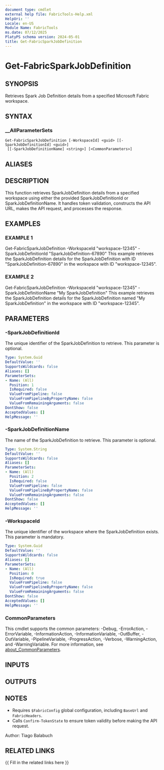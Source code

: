 ```yaml
---
document type: cmdlet
external help file: FabricTools-Help.xml
HelpUri: ''
Locale: en-US
Module Name: FabricTools
ms.date: 07/12/2025
PlatyPS schema version: 2024-05-01
title: Get-FabricSparkJobDefinition
---
```


# Get-FabricSparkJobDefinition

## SYNOPSIS

Retrieves Spark Job Definition details from a specified Microsoft Fabric workspace.

## SYNTAX

### __AllParameterSets

```
Get-FabricSparkJobDefinition [-WorkspaceId] <guid> [[-SparkJobDefinitionId] <guid>]
 [[-SparkJobDefinitionName] <string>] [<CommonParameters>]
```

## ALIASES

## DESCRIPTION

This function retrieves SparkJobDefinition details from a specified workspace using either the provided SparkJobDefinitionId or SparkJobDefinitionName.
It handles token validation, constructs the API URL, makes the API request, and processes the response.

## EXAMPLES

### EXAMPLE 1

Get-FabricSparkJobDefinition -WorkspaceId "workspace-12345" -SparkJobDefinitionId "SparkJobDefinition-67890"
This example retrieves the SparkJobDefinition details for the SparkJobDefinition with ID "SparkJobDefinition-67890" in the workspace with ID "workspace-12345".

### EXAMPLE 2

Get-FabricSparkJobDefinition -WorkspaceId "workspace-12345" -SparkJobDefinitionName "My SparkJobDefinition"
This example retrieves the SparkJobDefinition details for the SparkJobDefinition named "My SparkJobDefinition" in the workspace with ID "workspace-12345".

## PARAMETERS

### -SparkJobDefinitionId

The unique identifier of the SparkJobDefinition to retrieve.
This parameter is optional.

```yaml
Type: System.Guid
DefaultValue: ''
SupportsWildcards: false
Aliases: []
ParameterSets:
- Name: (All)
  Position: 1
  IsRequired: false
  ValueFromPipeline: false
  ValueFromPipelineByPropertyName: false
  ValueFromRemainingArguments: false
DontShow: false
AcceptedValues: []
HelpMessage: ''
```

### -SparkJobDefinitionName

The name of the SparkJobDefinition to retrieve.
This parameter is optional.

```yaml
Type: System.String
DefaultValue: ''
SupportsWildcards: false
Aliases: []
ParameterSets:
- Name: (All)
  Position: 2
  IsRequired: false
  ValueFromPipeline: false
  ValueFromPipelineByPropertyName: false
  ValueFromRemainingArguments: false
DontShow: false
AcceptedValues: []
HelpMessage: ''
```

### -WorkspaceId

The unique identifier of the workspace where the SparkJobDefinition exists.
This parameter is mandatory.

```yaml
Type: System.Guid
DefaultValue: ''
SupportsWildcards: false
Aliases: []
ParameterSets:
- Name: (All)
  Position: 0
  IsRequired: true
  ValueFromPipeline: false
  ValueFromPipelineByPropertyName: false
  ValueFromRemainingArguments: false
DontShow: false
AcceptedValues: []
HelpMessage: ''
```

### CommonParameters

This cmdlet supports the common parameters: -Debug, -ErrorAction, -ErrorVariable,
-InformationAction, -InformationVariable, -OutBuffer, -OutVariable, -PipelineVariable,
-ProgressAction, -Verbose, -WarningAction, and -WarningVariable. For more information, see
[about_CommonParameters](https://go.microsoft.com/fwlink/?LinkID=113216).

## INPUTS

## OUTPUTS

## NOTES

- Requires `$FabricConfig` global configuration, including `BaseUrl` and `FabricHeaders`.
- Calls `Confirm-TokenState` to ensure token validity before making the API request.

Author: Tiago Balabuch

## RELATED LINKS

{{ Fill in the related links here }}


